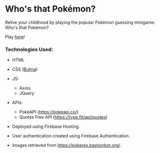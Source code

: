 # Who's that Pokémon?
Relive your childhood by playing the popular Pokémon guessing minigame: Who's that Pokémon?

Play [here](https://final-app-a98c2.web.app)!

### Technologies Used:
- HTML
- CSS ([Bulma](https://bulma.io/))
- JS:  
	- Axios  
	- JQuery
- APIs:  
	- PokéAPI (https://pokeapi.co/)  
	- Quotes Free API (https://type.fit/api/quotes)
- Deployed using Firebase Hosting.
- User authentication created using Firebase Authentication.


- Images retrieved from https://pokeres.bastionbot.org/.
